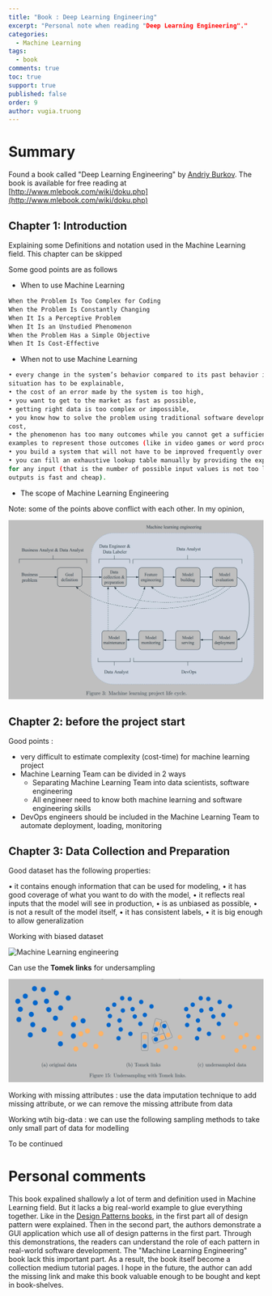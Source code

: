 ```yaml
---
title: "Book : Deep Learning Engineering"
excerpt: "Personal note when reading "Deep Learning Engineering"."
categories: 
  - Machine Learning
tags: 
  - book
comments: true
toc: true
support: true
published: false
order: 9
author: vugia.truong
---
```


# Summary

Found a book called "Deep Learning Engineering" by [Andriy Burkov](https://www.linkedin.com/in/andriyburkov/). The book is available for free reading at [http://www.mlebook.com/wiki/doku.php](http://www.mlebook.com/wiki/doku.php)



## Chapter 1: Introduction

Explaining some Definitions and notation used in the Machine Learning field. This chapter can be skipped

Some good points are as follows

* When to use Machine Learning

```bash
When the Problem Is Too Complex for Coding
When the Problem Is Constantly Changing
When It Is a Perceptive Problem
When It Is an Unstudied Phenomenon
When the Problem Has a Simple Objective
When It Is Cost-Effective
```

* When not to use Machine Learning

```bash
• every change in the system’s behavior compared to its past behavior in a similar
situation has to be explainable,
• the cost of an error made by the system is too high,
• you want to get to the market as fast as possible,
• getting right data is too complex or impossible,
• you know how to solve the problem using traditional software development at a lower
cost,
• the phenomenon has too many outcomes while you cannot get a sufficient amount of
examples to represent those outcomes (like in video games or word processing software),
• you build a system that will not have to be improved frequently over time,
• you can fill an exhaustive lookup table manually by providing the expected output
for any input (that is the number of possible input values is not too large or getting
outputs is fast and cheap).
```

* The scope of Machine Learning Engineering 

Note: some of the points above conflict with each other. In my opinion, 

![Machine Learning engineering](/assets/images/2020/MLE_001.jpg)

## Chapter 2: before the project start

Good points :

* very difficult to estimate complexity (cost-time) for machine learning project
* Machine Learning Team can be divided in 2 ways
  * Separating Machine Learning Team into data scientists, software engineering
  * All engineer need to know both machine learning and software engineering skills
* DevOps engineers should be included in the Machine Learning Team to automate deployment, loading, monitoring

## Chapter 3: Data Collection and Preparation

Good dataset has the following properties:

• it contains enough information that can be used for modeling,
• it has good coverage of what you want to do with the model,
• it reflects real inputs that the model will see in production,
• is as unbiased as possible,
• is not a result of the model itself,
• it has consistent labels,
• it is big enough to allow generalization

Working with biased dataset

![Machine Learning engineering](/assets/images/2020/MLE_002.jpg)

Can use the **Tomek links** for undersampling

![Machine Learning engineering](/assets/images/2020/MLE_003.png)

Working with missing attributes : use the data imputation technique to add missing attribute, or we can remove the missing attribute from data

Working wtih big-data : we can use the following sampling methods to take only small part of data for modelling

To be continued

# Personal comments

This book expalined shallowly a lot of term and definition used in Machine Learning field.
But it lacks a big real-world example to glue everything together. 
Like in the [Design Patterns books](https://www.amazon.com/Design-Patterns-Elements-Reusable-Object-Oriented/dp/0201633612), in the first part all of design pattern were explained. Then in the second part, the authors demonstrate a GUI application which use all of design patterns in the first part. Through this demonstrations, the readers can understand the role of each pattern in real-world software development. The "Machine Learning Engineering" book lack this important part. As a result, the book itself become a collection medium tutorial pages. I hope in the future, the author can add the missing link and make this book valuable enough to be bought and kept in book-shelves.


